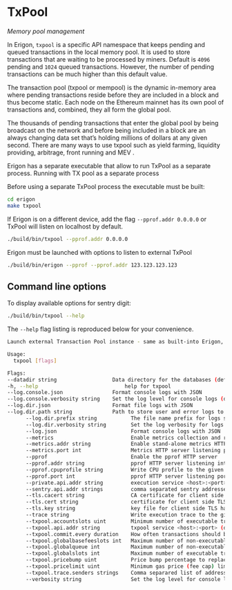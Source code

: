 # TxPool
*Memory pool management*

In Erigon, `txpool` is a specific API namespace that keeps pending and queued transactions in the local memory pool. It is used to store transactions that are waiting to be processed by miners. Default is `4096` pending and `1024` queued transactions. However, the number of pending transactions can be much higher than this default value.

The transaction pool (txpool or mempool) is the dynamic in-memory area where pending transactions reside before they are included in a block and thus become static. Each node on the Ethereum mainnet has its own pool of transactions and, combined, they all form the global pool. 

The thousands of pending transactions that enter the global pool by being broadcast on the network and before being included in a block are an always changing data set that’s holding millions of dollars at any given second. There are many ways to use txpool such as yield farming, liquidity providing, arbitrage, front running and MEV .

Erigon has a separate executable that allow to run TxPool as a separate process.
Running with TX pool as a separate process

Before using a separate TxPool process the executable must be built:

```bash
cd erigon
make txpool
```

If Erigon is on a different device, add the flag `--pprof.addr 0.0.0.0` or TxPool will listen on localhost by default.

```bash
./build/bin/txpool --pprof.addr 0.0.0.0
```

Erigon must be launched with options to listen to external TxPool

```bash
./build/bin/erigon --pprof --pprof.addr 123.123.123.123
```

## Command line options

To display available options for sentry digit:

```bash
./build/bin/txpool --help
```

The `--help` flag listing is reproduced below for your convenience.

```bash
Launch external Transaction Pool instance - same as built-into Erigon, but as independent Process

Usage:
  txpool [flags]

Flags:
--datadir string                  Data directory for the databases (default "/home/usr/.local/share/erigon")
-h, --help                            help for txpool
--log.console.json                Format console logs with JSON
--log.console.verbosity string    Set the log level for console logs (default "info")
--log.dir.json                    Format file logs with JSON
--log.dir.path string             Path to store user and error logs to disk
      --log.dir.prefix string           The file name prefix for logs stored to disk
      --log.dir.verbosity string        Set the log verbosity for logs stored to disk (default "info")
      --log.json                        Format console logs with JSON
      --metrics                         Enable metrics collection and reporting
      --metrics.addr string             Enable stand-alone metrics HTTP server listening interface (default "127.0.0.1")
      --metrics.port int                Metrics HTTP server listening port (default 6060)
      --pprof                           Enable the pprof HTTP server
      --pprof.addr string               pprof HTTP server listening interface (default "127.0.0.1")
      --pprof.cpuprofile string         Write CPU profile to the given file
      --pprof.port int                  pprof HTTP server listening port (default 6060)
      --private.api.addr string         execution service <host>:<port> (default "localhost:9090")
      --sentry.api.addr strings         comma separated sentry addresses '<host>:<port>,<host>:<port>' (default [localhost:9091])
      --tls.cacert string               CA certificate for client side TLS handshake
      --tls.cert string                 certificate for client side TLS handshake
      --tls.key string                  key file for client side TLS handshake
      --trace string                    Write execution trace to the given file
      --txpool.accountslots uint        Minimum number of executable transaction slots guaranteed per account (default 16)
      --txpool.api.addr string          txpool service <host>:<port> (default "localhost:9094")
      --txpool.commit.every duration    How often transactions should be committed to the storage (default 15s)
      --txpool.globalbasefeeslots int   Maximum number of non-executable transactions where only not enough baseFee (default 10000)
      --txpool.globalqueue int          Maximum number of non-executable transaction slots for all accounts (default 10000)
      --txpool.globalslots int          Maximum number of executable transaction slots for all accounts (default 10000)
      --txpool.pricebump uint           Price bump percentage to replace an already existing transaction (default 10)
      --txpool.pricelimit uint          Minimum gas price (fee cap) limit to enforce for acceptance into the pool (default 1)
      --txpool.trace.senders strings    Comma separared list of addresses, whoes transactions will traced in transaction pool with debug printing
      --verbosity string                Set the log level for console logs (default "info")
```